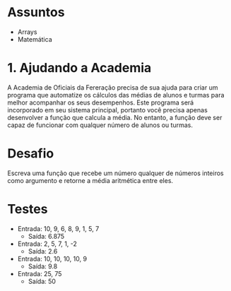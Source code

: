 # Assuntos
- Arrays
- Matemática

# 1. Ajudando a Academia
A Academia de Oficiais da Fereração precisa de sua ajuda para criar um programa que automatize os cálculos das médias de alunos e turmas para melhor acompanhar os seus desempenhos.
Este programa será incorporado em seu sistema principal, portanto você precisa apenas desenvolver a função que calcula a média.
No entanto, a função deve ser capaz de funcionar com qualquer número de alunos ou turmas.

# Desafio
Escreva uma função que recebe um número qualquer de números inteiros como argumento e retorne a média aritmética entre eles.

# Testes
- Entrada: 10, 9, 6, 8, 9, 1, 5, 7
  - Saída: 6.875
- Entrada: 2, 5, 7, 1, -2
  - Saída: 2.6
- Entrada: 10, 10, 10, 10, 9
  - Saída: 9.8
- Entrada: 25, 75
  - Saída: 50